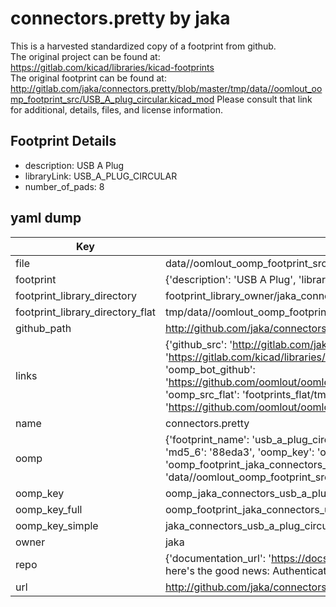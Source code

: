 # connectors.pretty by jaka  
This is a harvested standardized copy of a footprint from github.  
The original project can be found at:  
https://gitlab.com/kicad/libraries/kicad-footprints  
The original footprint can be found at:
http://gitlab.com/jaka/connectors.pretty/blob/master/tmp/data//oomlout_oomp_footprint_src/USB_A_plug_circular.kicad_mod
Please consult that link for additional, details, files, and license information.  
## Footprint Details
* description: USB A Plug  
* libraryLink: USB_A_PLUG_CIRCULAR  
* number_of_pads: 8  
## yaml dump  
| Key | Value |  
| --- | --- |  
| file | data//oomlout_oomp_footprint_src/connectors.pretty/USB_A_plug_circular.kicad_mod |  
| footprint | {'description': 'USB A Plug', 'libraryLink': 'USB_A_PLUG_CIRCULAR', 'number_of_pads': 8} |  
| footprint_library_directory | footprint_library_owner/jaka_connectors.pretty |  
| footprint_library_directory_flat | tmp/data//oomlout_oomp_footprint_src/footprints_flat/jaka_connectors_usb_a_plug_circular/working |  
| github_path | http://github.com/jaka/connectors.pretty/blob/master/tmp/data//oomlout_oomp_footprint_src/USB_A_plug_circular.kicad_mod |  
| links | {'github_src': 'http://gitlab.com/jaka/connectors.pretty/blob/master/tmp/data//oomlout_oomp_footprint_src/USB_A_plug_circular.kicad_mod', 'github_src_repo': 'https://gitlab.com/kicad/libraries/kicad-footprints', 'oomp_bot': 'tmp/data//oomlout_oomp_footprint_src/footprints/jaka_connectors_usb_a_plug_circular/working', 'oomp_bot_github': 'https://github.com/oomlout/oomlout_oomp_footprint_bot/tree/main/tmp/data//oomlout_oomp_footprint_src/footprints/jaka_connectors_usb_a_plug_circular/working', 'oomp_src_flat': 'footprints_flat/tmp/data//oomlout_oomp_footprint_src/footprints_flat/jaka_connectors_usb_a_plug_circular/working', 'oomp_src_flat_github': 'https://github.com/oomlout/oomlout_oomp_footprint_src/tree/main/tmp/data//oomlout_oomp_footprint_src/footprints_flat/jaka_connectors_usb_a_plug_circular/working'} |  
| name | connectors.pretty |  
| oomp | {'footprint_name': 'usb_a_plug_circular', 'library_name': 'connectors', 'md5': '88eda362d539e3377abdca657e9e1ef3', 'md5_10': '88eda362d5', 'md5_5': '88eda', 'md5_6': '88eda3', 'oomp_key': 'oomp_jaka_connectors_usb_a_plug_circular', 'oomp_key_extra': 'oomp_footprint_jaka_connectors_usb_a_plug_circular', 'oomp_key_full': 'oomp_footprint_jaka_connectors_usb_a_plug_circular_88eda3', 'oomp_key_simple': 'jaka_connectors_usb_a_plug_circular', 'original_filename': 'data//oomlout_oomp_footprint_src/connectors.pretty/USB_A_plug_circular.kicad_mod', 'owner_name': 'jaka'} |  
| oomp_key | oomp_jaka_connectors_usb_a_plug_circular |  
| oomp_key_full | oomp_footprint_jaka_connectors_usb_a_plug_circular |  
| oomp_key_simple | jaka_connectors_usb_a_plug_circular |  
| owner | jaka |  
| repo | {'documentation_url': 'https://docs.github.com/rest/overview/resources-in-the-rest-api#rate-limiting', 'message': "API rate limit exceeded for 84.66.142.224. (But here's the good news: Authenticated requests get a higher rate limit. Check out the documentation for more details.)"} |  
| url | http://github.com/jaka/connectors.pretty |  

